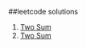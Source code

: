 ##leetcode solutions

	
1. [Two Sum](https://leetcode.com/problems/two-sum) 
1. [Two Sum](https://leetcode.com/problems/two-sum) 
